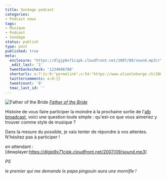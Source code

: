 ```yaml
---
title: Sondage podcast
categories:
- Podcast news
tags:
- Musique
- Podcast
- Sondage
status: publish
type: post
published: true
meta:
  enclosure: "https://dlgjp9x71cipk.cloudfront.net/2007/09/sound.mp3\r\n176\r\naudio/mpeg"
  _edit_last: '1'
  tweetbackscheck: '1234606788'
  shorturls: a:7:{s:9:"permalink";s:54:"https://www.alienlebarge.ch/2007/09/25/sondage-podcast/";s:7:"tinyurl";s:25:"https://tinyurl.com/bphds6";s:4:"isgd";s:17:"https://is.gd/ila1";s:5:"bitly";s:18:"https://bit.ly/70wx";s:5:"snipr";s:22:"https://snipr.com/ba5se";s:5:"snurl";s:22:"https://snurl.com/ba5se";s:7:"snipurl";s:24:"https://snipurl.com/ba5se";}
  twittercomments: a:0:{}
  tweetcount: '0'
  tmac_last_id: ''
---
```

<img src="https://farm2.static.flickr.com/1267/663815522_87c08e5a30.jpg" alt="Father of the Bride" />
<em><a title="photo sharing" href="https://www.flickr.com/photos/turekcsaba/663815522/">Father of the Bride</a></em>

Histoire de vous faire participer la moindre à la prochaine sortie de l'<a title="Les podcasts d'alienlebarge" href="https://www.alienlebarge.ch/podcast/">alb broadcast</a>, voici une question toute simple : qu'est-ce que vous aimeriez y trouver comme style de musique ?

Dans la mesure du possible, je vais tenter de répondre à vos attentes. N'hésitez pas à participer !

en attendant : [dewplayer:https://dlgjp9x71cipk.cloudfront.net/2007/09/sound.mp3]

<!--more-->

<em>PS</em>

<em>le premier qui me demande le papa pingouin aura une mornifle !</em>
